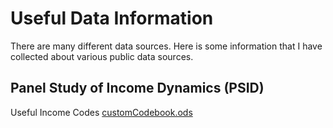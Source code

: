 # Useful Data Information
There are many different data sources. 
Here is some information that I have collected about various public 
data sources.

## Panel Study of Income Dynamics (PSID)
Useful Income Codes [customCodebook.ods](../../Files/customCodebook.ods)
